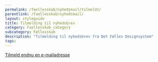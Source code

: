 ```yaml
---
permalink: /faellesskab/nyhedsmail/tilmeldt/
parentlink: /faellesskab/nyhedsmail/
layout: styleguide
title: Tilmelding til nyhedsbrev
category: Faellesskab_category
subcategory: Fællesskab
description: "Tilmelding til nyhedsbrev fra Det Fælles Designsystem"
tags:
---
```

<div class="alert mt-5" id="newsletter-alert" role="alert" hidden>
    <div class="alert-body">
        <h2 class="alert-heading"></h2>
        <div class="alert-text"></div>
    </div>
</div>

<p class="mt-9 mb-9 pt-0">
    <a href="/faellesskab/nyhedsmail/">Tilmeld endnu en <span class='nowrap'>e-mailadresse</span></a>
</p>
